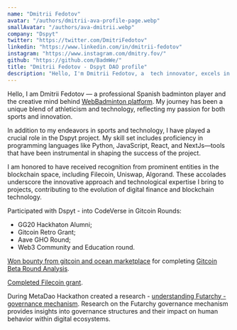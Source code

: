 ```yaml
---
name: "Dmitrii Fedotov"
avatar: "/authors/dmitrii-ava-profile-page.webp"
smallAvatar: "/authors/ava-dmitrii.webp"
company: "Dspyt"
twitter: "https://twitter.com/DmitriFedotov"
linkedin: "https://www.linkedin.com/in/dmitrii-fedotov"
instagram: "https://www.instagram.com/dmitry.fov/"
github: "https://github.com/BadmWe/"
title: "Dmitrii Fedotov - Dspyt DAO profile"
description: "Hello, I'm Dmitrii Fedotov, a  tech innovator, excels in sports and programming. Explore my journey in sports, tech, and blockchain at WebBadminton and Dspyt."
---
```


Hello, I am Dmitrii Fedotov — a professional Spanish badminton player and the creative mind behind [WebBadminton platform](https://twitter.com/WebBadminton4u). My journey has been a unique blend of athleticism and technology, reflecting my passion for both sports and innovation.

In addition to my endeavors in sports and technology, I have played a crucial role in the Dspyt project. My skill set includes proficiency in programming languages like Python, JavaScript, React, and NextJs—tools that have been instrumental in shaping the success of the project.

I am honored to have received recognition from prominent entities in the blockchain space, including Filecoin, Uniswap, Algorand. These accolades underscore the innovative approach and technological expertise I bring to projects, contributing to the evolution of digital finance and blockchain technology.

Participated with Dspyt - into CodeVerse in Gitcoin Rounds:

- GG20 Hackhaton Alumni;
- Gitcoin Retro Grant;
- Aave GHO Round;
- Web3 Community and Education round.

[Won bounty from gitcoin and ocean marketplace](https://app.buidlbox.io/projects/gitcoinanalysis)
for completing
[Gitcoin Beta Round Analysis](https://dspyt.com/gitcoinbetaroundanalysis).

[Completed Filecoin grant](https://github.com/BadmWe/WebBadminton).

During MetaDao Hackathon created a research - [understanding Futarchy - governance mechanism](https://dspyt.com/futarchy-governance-mechanism-meta-dao). Research on the Futarchy governance mechanism provides insights into governance structures and their impact on human behavior within digital ecosystems.
